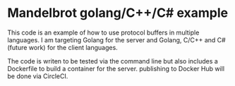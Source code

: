 # Mandelbrot golang/C++/C# example

This code is an example of how to use protocol buffers in multiple languages. I am targeting Golang for the server and Golang, C/C++ and C# (future work) for the client languages. 

The code is writen to be tested via the command line but also includes a Dockerfile to build a container for the server. publishing to Docker Hub will be done via CircleCI.
